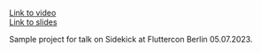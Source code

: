 [Link to video](https://www.droidcon.com/2023/08/07/automating-cli-workflows-with-sidekick-customizable-debuggable-and-efficient/)  
[Link to slides](https://docs.google.com/presentation/d/1_NkDHcqE4Tw8M_mCcQozSRn_x4tY5SiRZNbKe_ZejW8)  


Sample project for talk on Sidekick at Fluttercon Berlin 05.07.2023.
